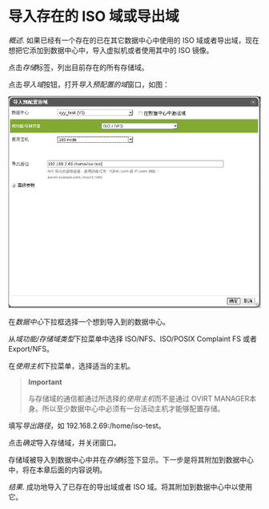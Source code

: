 # 导入存在的 ISO 域或导出域

*概述*.
如果已经有一个存在的已在其它数据中心中使用的 ISO
域或者导出域，现在想把它添加到数据中心中，导入虚拟机或者使用其中的 ISO
镜像。

点击*存储*标签，列出目前存在的所有存储域。

点击*导入域*按钮，打开*导入预配置的域*窗口，如图：

![导入存储域](../images/storage-import-domain.png)

在*数据中心*下拉框选择一个想到导入到的数据中心。

从*域功能/存储域类型*下拉菜单中选择 ISO/NFS、ISO/POSIX Complaint FS 或者
Export/NFS。

在*使用主机*下拉菜单，选择适当的主机。

> **Important**
>
> 与存储域的通信都通过所选择的*使用主机*而不是通过 OVIRT
> MANAGER本身。所以至少数据中心中必须有一台活动主机才能够配置存储。

填写*导出路径*，如 192.168.2.69:/home/iso-test。

点击*确定*导入存储域，并关闭窗口。

存储域被导入到数据中心中并在*存储*标签下显示。下一步是将其附加到数据中心中，将在本章后面的内容说明。

*结果*.
成功地导入了已存在的导出域或者 ISO 域。将其附加到数据中心中以使用它。


